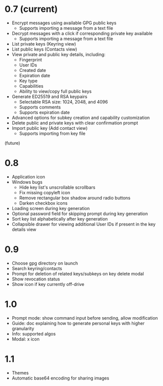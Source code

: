 # 0.7 (current)
- Encrypt messages using available GPG public keys
    - Supports importing a message from a text file
- Decrypt messages with a click if corresponding private key available
    - Supports importing a message from a text file
- List private keys (Keyring view)
- List public keys (Contacts view)
- View private and public key details, including:
    - Fingerprint
    - User IDs
    - Created date
    - Expiration date
    - Key type
    - Capabilities
    - Ability to view/copy full public keys
- Generate ED25519 and RSA keypairs
    - Selectable RSA size: 1024, 2048, and 4096
    - Supports comments
    - Supports expiration date
- Advanced options for subkey creation and capability customization
- Delete public and private keys with clear confirmation prompt
- Import public key (Add contact view)
    - Supports importing from key file

(future)

# 0.8
- Application icon
- Windows bugs
    - Hide key list's unscrollable scrollbars
    - Fix missing copyleft icon
    - Remove rectangular box shadow around radio buttons
    - Darken checkbox icons
- Loading screen during key generation
- Optional password field for skipping prompt during key generation
- Sort key list alphabetically after key generation
- Collapsible drawer for viewing additional User IDs if present in the key details view

# 0.9
- Choose gpg directory on launch
- Search keyring/contacts
- Prompt for deletion of related keys/subkeys on key delete modal
- Show revocation status
- Show icon if key currently off-drive

# 1.0
- Prompt mode: show command input before sending, allow modification
- Guide: doc explaining how to generate personal keys with higher granularity
- Info: supported algos
- Modal: x icon

# 1.1
- Themes
- Automatic base64 encoding for sharing images
